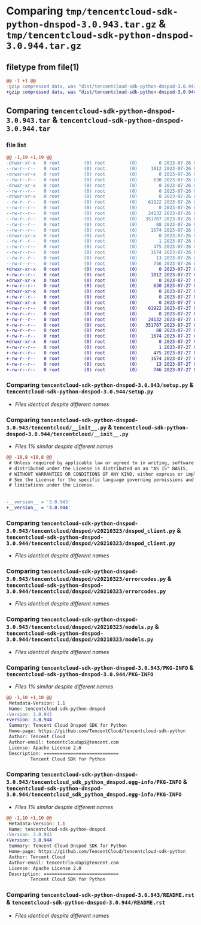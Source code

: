 # Comparing `tmp/tencentcloud-sdk-python-dnspod-3.0.943.tar.gz` & `tmp/tencentcloud-sdk-python-dnspod-3.0.944.tar.gz`

## filetype from file(1)

```diff
@@ -1 +1 @@
-gzip compressed data, was "dist/tencentcloud-sdk-python-dnspod-3.0.943.tar", last modified: Wed Jul 26 00:36:11 2023, max compression
+gzip compressed data, was "dist/tencentcloud-sdk-python-dnspod-3.0.944.tar", last modified: Thu Jul 27 02:14:24 2023, max compression
```

## Comparing `tencentcloud-sdk-python-dnspod-3.0.943.tar` & `tencentcloud-sdk-python-dnspod-3.0.944.tar`

### file list

```diff
@@ -1,19 +1,19 @@
-drwxr-xr-x   0 root         (0) root         (0)        0 2023-07-26 00:36:11.000000 tencentcloud-sdk-python-dnspod-3.0.943/
--rw-r--r--   0 root         (0) root         (0)     1012 2023-07-26 00:36:10.000000 tencentcloud-sdk-python-dnspod-3.0.943/setup.py
-drwxr-xr-x   0 root         (0) root         (0)        0 2023-07-26 00:36:11.000000 tencentcloud-sdk-python-dnspod-3.0.943/tencentcloud/
--rw-r--r--   0 root         (0) root         (0)      630 2023-07-26 00:36:10.000000 tencentcloud-sdk-python-dnspod-3.0.943/tencentcloud/__init__.py
-drwxr-xr-x   0 root         (0) root         (0)        0 2023-07-26 00:36:11.000000 tencentcloud-sdk-python-dnspod-3.0.943/tencentcloud/dnspod/
--rw-r--r--   0 root         (0) root         (0)        0 2023-07-26 00:36:10.000000 tencentcloud-sdk-python-dnspod-3.0.943/tencentcloud/dnspod/__init__.py
-drwxr-xr-x   0 root         (0) root         (0)        0 2023-07-26 00:36:11.000000 tencentcloud-sdk-python-dnspod-3.0.943/tencentcloud/dnspod/v20210323/
--rw-r--r--   0 root         (0) root         (0)    61922 2023-07-26 00:36:10.000000 tencentcloud-sdk-python-dnspod-3.0.943/tencentcloud/dnspod/v20210323/dnspod_client.py
--rw-r--r--   0 root         (0) root         (0)        0 2023-07-26 00:36:10.000000 tencentcloud-sdk-python-dnspod-3.0.943/tencentcloud/dnspod/v20210323/__init__.py
--rw-r--r--   0 root         (0) root         (0)    24132 2023-07-26 00:36:10.000000 tencentcloud-sdk-python-dnspod-3.0.943/tencentcloud/dnspod/v20210323/errorcodes.py
--rw-r--r--   0 root         (0) root         (0)   351707 2023-07-26 00:36:10.000000 tencentcloud-sdk-python-dnspod-3.0.943/tencentcloud/dnspod/v20210323/models.py
--rw-r--r--   0 root         (0) root         (0)       88 2023-07-26 00:36:11.000000 tencentcloud-sdk-python-dnspod-3.0.943/setup.cfg
--rw-r--r--   0 root         (0) root         (0)     1674 2023-07-26 00:36:11.000000 tencentcloud-sdk-python-dnspod-3.0.943/PKG-INFO
-drwxr-xr-x   0 root         (0) root         (0)        0 2023-07-26 00:36:11.000000 tencentcloud-sdk-python-dnspod-3.0.943/tencentcloud_sdk_python_dnspod.egg-info/
--rw-r--r--   0 root         (0) root         (0)        1 2023-07-26 00:36:11.000000 tencentcloud-sdk-python-dnspod-3.0.943/tencentcloud_sdk_python_dnspod.egg-info/dependency_links.txt
--rw-r--r--   0 root         (0) root         (0)      475 2023-07-26 00:36:11.000000 tencentcloud-sdk-python-dnspod-3.0.943/tencentcloud_sdk_python_dnspod.egg-info/SOURCES.txt
--rw-r--r--   0 root         (0) root         (0)     1674 2023-07-26 00:36:11.000000 tencentcloud-sdk-python-dnspod-3.0.943/tencentcloud_sdk_python_dnspod.egg-info/PKG-INFO
--rw-r--r--   0 root         (0) root         (0)       13 2023-07-26 00:36:11.000000 tencentcloud-sdk-python-dnspod-3.0.943/tencentcloud_sdk_python_dnspod.egg-info/top_level.txt
--rw-r--r--   0 root         (0) root         (0)      746 2023-07-26 00:36:10.000000 tencentcloud-sdk-python-dnspod-3.0.943/README.rst
+drwxr-xr-x   0 root         (0) root         (0)        0 2023-07-27 02:14:24.000000 tencentcloud-sdk-python-dnspod-3.0.944/
+-rw-r--r--   0 root         (0) root         (0)     1012 2023-07-27 02:14:24.000000 tencentcloud-sdk-python-dnspod-3.0.944/setup.py
+drwxr-xr-x   0 root         (0) root         (0)        0 2023-07-27 02:14:24.000000 tencentcloud-sdk-python-dnspod-3.0.944/tencentcloud/
+-rw-r--r--   0 root         (0) root         (0)      630 2023-07-27 02:14:24.000000 tencentcloud-sdk-python-dnspod-3.0.944/tencentcloud/__init__.py
+drwxr-xr-x   0 root         (0) root         (0)        0 2023-07-27 02:14:24.000000 tencentcloud-sdk-python-dnspod-3.0.944/tencentcloud/dnspod/
+-rw-r--r--   0 root         (0) root         (0)        0 2023-07-27 02:14:24.000000 tencentcloud-sdk-python-dnspod-3.0.944/tencentcloud/dnspod/__init__.py
+drwxr-xr-x   0 root         (0) root         (0)        0 2023-07-27 02:14:24.000000 tencentcloud-sdk-python-dnspod-3.0.944/tencentcloud/dnspod/v20210323/
+-rw-r--r--   0 root         (0) root         (0)    61922 2023-07-27 02:14:24.000000 tencentcloud-sdk-python-dnspod-3.0.944/tencentcloud/dnspod/v20210323/dnspod_client.py
+-rw-r--r--   0 root         (0) root         (0)        0 2023-07-27 02:14:24.000000 tencentcloud-sdk-python-dnspod-3.0.944/tencentcloud/dnspod/v20210323/__init__.py
+-rw-r--r--   0 root         (0) root         (0)    24132 2023-07-27 02:14:24.000000 tencentcloud-sdk-python-dnspod-3.0.944/tencentcloud/dnspod/v20210323/errorcodes.py
+-rw-r--r--   0 root         (0) root         (0)   351707 2023-07-27 02:14:24.000000 tencentcloud-sdk-python-dnspod-3.0.944/tencentcloud/dnspod/v20210323/models.py
+-rw-r--r--   0 root         (0) root         (0)       88 2023-07-27 02:14:24.000000 tencentcloud-sdk-python-dnspod-3.0.944/setup.cfg
+-rw-r--r--   0 root         (0) root         (0)     1674 2023-07-27 02:14:24.000000 tencentcloud-sdk-python-dnspod-3.0.944/PKG-INFO
+drwxr-xr-x   0 root         (0) root         (0)        0 2023-07-27 02:14:24.000000 tencentcloud-sdk-python-dnspod-3.0.944/tencentcloud_sdk_python_dnspod.egg-info/
+-rw-r--r--   0 root         (0) root         (0)        1 2023-07-27 02:14:24.000000 tencentcloud-sdk-python-dnspod-3.0.944/tencentcloud_sdk_python_dnspod.egg-info/dependency_links.txt
+-rw-r--r--   0 root         (0) root         (0)      475 2023-07-27 02:14:24.000000 tencentcloud-sdk-python-dnspod-3.0.944/tencentcloud_sdk_python_dnspod.egg-info/SOURCES.txt
+-rw-r--r--   0 root         (0) root         (0)     1674 2023-07-27 02:14:24.000000 tencentcloud-sdk-python-dnspod-3.0.944/tencentcloud_sdk_python_dnspod.egg-info/PKG-INFO
+-rw-r--r--   0 root         (0) root         (0)       13 2023-07-27 02:14:24.000000 tencentcloud-sdk-python-dnspod-3.0.944/tencentcloud_sdk_python_dnspod.egg-info/top_level.txt
+-rw-r--r--   0 root         (0) root         (0)      746 2023-07-27 02:14:24.000000 tencentcloud-sdk-python-dnspod-3.0.944/README.rst
```

### Comparing `tencentcloud-sdk-python-dnspod-3.0.943/setup.py` & `tencentcloud-sdk-python-dnspod-3.0.944/setup.py`

 * *Files identical despite different names*

### Comparing `tencentcloud-sdk-python-dnspod-3.0.943/tencentcloud/__init__.py` & `tencentcloud-sdk-python-dnspod-3.0.944/tencentcloud/__init__.py`

 * *Files 1% similar despite different names*

```diff
@@ -10,8 +10,8 @@
 # Unless required by applicable law or agreed to in writing, software
 # distributed under the License is distributed on an "AS IS" BASIS,
 # WITHOUT WARRANTIES OR CONDITIONS OF ANY KIND, either express or implied.
 # See the License for the specific language governing permissions and
 # limitations under the License.
 
 
-__version__ = '3.0.943'
+__version__ = '3.0.944'
```

### Comparing `tencentcloud-sdk-python-dnspod-3.0.943/tencentcloud/dnspod/v20210323/dnspod_client.py` & `tencentcloud-sdk-python-dnspod-3.0.944/tencentcloud/dnspod/v20210323/dnspod_client.py`

 * *Files identical despite different names*

### Comparing `tencentcloud-sdk-python-dnspod-3.0.943/tencentcloud/dnspod/v20210323/errorcodes.py` & `tencentcloud-sdk-python-dnspod-3.0.944/tencentcloud/dnspod/v20210323/errorcodes.py`

 * *Files identical despite different names*

### Comparing `tencentcloud-sdk-python-dnspod-3.0.943/tencentcloud/dnspod/v20210323/models.py` & `tencentcloud-sdk-python-dnspod-3.0.944/tencentcloud/dnspod/v20210323/models.py`

 * *Files identical despite different names*

### Comparing `tencentcloud-sdk-python-dnspod-3.0.943/PKG-INFO` & `tencentcloud-sdk-python-dnspod-3.0.944/PKG-INFO`

 * *Files 1% similar despite different names*

```diff
@@ -1,10 +1,10 @@
 Metadata-Version: 1.1
 Name: tencentcloud-sdk-python-dnspod
-Version: 3.0.943
+Version: 3.0.944
 Summary: Tencent Cloud Dnspod SDK for Python
 Home-page: https://github.com/TencentCloud/tencentcloud-sdk-python
 Author: Tencent Cloud
 Author-email: tencentcloudapi@tencent.com
 License: Apache License 2.0
 Description: ============================
         Tencent Cloud SDK for Python
```

### Comparing `tencentcloud-sdk-python-dnspod-3.0.943/tencentcloud_sdk_python_dnspod.egg-info/PKG-INFO` & `tencentcloud-sdk-python-dnspod-3.0.944/tencentcloud_sdk_python_dnspod.egg-info/PKG-INFO`

 * *Files 1% similar despite different names*

```diff
@@ -1,10 +1,10 @@
 Metadata-Version: 1.1
 Name: tencentcloud-sdk-python-dnspod
-Version: 3.0.943
+Version: 3.0.944
 Summary: Tencent Cloud Dnspod SDK for Python
 Home-page: https://github.com/TencentCloud/tencentcloud-sdk-python
 Author: Tencent Cloud
 Author-email: tencentcloudapi@tencent.com
 License: Apache License 2.0
 Description: ============================
         Tencent Cloud SDK for Python
```

### Comparing `tencentcloud-sdk-python-dnspod-3.0.943/README.rst` & `tencentcloud-sdk-python-dnspod-3.0.944/README.rst`

 * *Files identical despite different names*

